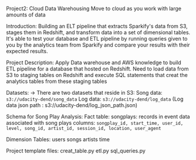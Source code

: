 Project2: Cloud Data Warehousing
Move to cloud as you work with large amounts of data

Introduction:
Building an ELT pipeline that extracts Sparkify's data from S3, stages them in Redshift, and transform data into a set of dimensional tables.
 It's able to test your database and ETL pipeline by running queries given to you by the analytics team from Sparkify and compare your results with their expected results.

Project Description:
    Apply Data warehouse and AWS knowledge to build ETL pipeline for a database that hosted on Redshift.
    Need to load data from S3 to staging tables on Redshift and execute SQL statements that creat the analytics tables from these staging tables

Datasets:
    -> There are two datasets that reside in S3:
        Song data: `s3://udacity-dend/song_data`
        Log data: `s3://udacity-dend/log_data`
            (Log data json path : s3://udacity-dend/log_json_path.json)

Schema for Song Play Analysis:
Fact table:
songplays: records in event data associated with song plays
	columns: `songplay_id, start_time, user_id, level, song_id, artist_id, session_id, location, user_agent`

Dimension Tables:
users
songs
artists
time

Project template files:
	creat_table.py
	etl.py
	sql_queries.py

